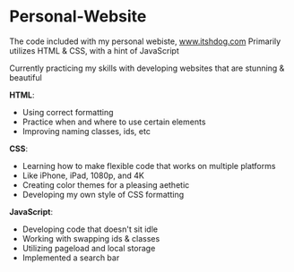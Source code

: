 # Personal-Website
The code included with my personal webiste, www.itshdog.com
Primarily utilizes HTML & CSS, with a hint of JavaScript

Currently practicing my skills with developing websites that are stunning & beautiful

**HTML**:
* Using correct formatting
* Practice when and where to use certain elements
* Improving naming classes, ids, etc

**CSS**:
* Learning how to make flexible code that works on multiple platforms
* Like iPhone, iPad, 1080p, and 4K
* Creating color themes for a pleasing aethetic
* Developing my own style of CSS formatting

**JavaScript**:
* Developing code that doesn't sit idle
* Working with swapping ids & classes
* Utilizing pageload and local storage
* Implemented a search bar
